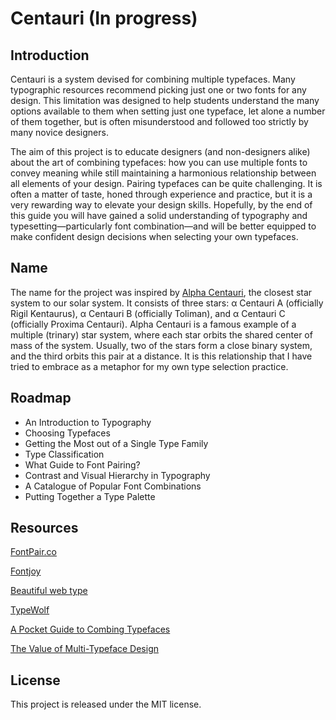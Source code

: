 # Centauri (In progress)


## Introduction

Centauri is a system devised for combining multiple typefaces. Many typographic resources recommend picking just one or two fonts for any design. This limitation was designed to help students understand the many options available to them when setting just one typeface, let alone a number of them together, but is often misunderstood and followed too strictly by many novice designers.

The aim of this project is to educate designers (and non-designers alike) about the art of combining typefaces: how you can use multiple fonts to convey meaning while still maintaining a harmonious relationship between all elements of your design. Pairing typefaces can be quite challenging. It is often a matter of taste, honed through experience and practice, but it is a very rewarding way to elevate your design skills. Hopefully, by the end of this guide you will have gained a solid understanding of typography and typesetting—particularly font combination—and will be better equipped to make confident design decisions when selecting your own typefaces.

## Name

The name for the project was inspired by [Alpha Centauri](https://en.wikipedia.org/wiki/Alpha_Centauri), the closest star system to our solar system. It consists of three stars: α Centauri A (officially Rigil Kentaurus), α Centauri B (officially Toliman), and α Centauri C (officially Proxima Centauri). Alpha Centauri is a famous example of a multiple (trinary) star system, where each star orbits the shared center of mass of the system. Usually, two of the stars form a close binary system, and the third orbits this pair at a distance. It is this relationship that I have tried to embrace as a metaphor for my own type selection practice.

## Roadmap

- An Introduction to Typography
- Choosing Typefaces
- Getting the Most out of a Single Type Family
- Type Classification
- What Guide to Font Pairing?
- Contrast and Visual Hierarchy in Typography
- A Catalogue of Popular Font Combinations
- Putting Together a Type Palette

## Resources

[FontPair.co](https://fontpair.co/)

[Fontjoy](https://fontjoy.com/)

[Beautiful web type](https://beautifulwebtype.com/)

[TypeWolf](https://www.typewolf.com/recommendations)

[A Pocket Guide to Combing Typefaces](https://blog.typekit.com/2016/04/29/combining-typefaces-free-guide-to-great-typography/)

[The Value of Multi-Typeface Design](https://medium.com/s/about-face/the-value-of-multi-typeface-design-ccd67227b0ee)

## License

This project is released under the MIT license.
